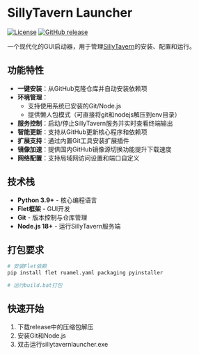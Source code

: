 # SillyTavern Launcher

[![License](https://img.shields.io/github/license/LingyeSoul/SillyTavernLauncher)](LICENSE)
[![GitHub release](https://img.shields.io/github/v/release/LingyeSoul/SillyTavernLauncher)](https://github.com/LingyeSoul/SillyTavernLauncher/releases)

一个现代化的GUI启动器，用于管理[SillyTavern](https://github.com/SillyTavern/SillyTavern)的安装、配置和运行。


## 功能特性

- **一键安装**：从GitHub克隆仓库并自动安装依赖项
- **环境管理**：
  - 支持使用系统已安装的Git/Node.js
  - 提供懒人包模式（可直接将git和nodejs解压到env目录）
- **服务控制**：启动/停止SillyTavern服务并实时查看终端输出
- **智能更新**：支持从GitHub更新核心程序和依赖项
- **扩展支持**：通过内置Git工具安装扩展插件
- **镜像加速**：提供国内GitHub镜像源切换功能提升下载速度
- **网络配置**：支持局域网访问设置和端口自定义

## 技术栈

- **Python 3.9+** - 核心编程语言
- **Flet框架** - GUI开发
- **Git** - 版本控制与仓库管理
- **Node.js 18+** - 运行SillyTavern服务端

## 打包要求

```bash
# 安装Flet依赖
pip install flet ruamel.yaml packaging pyinstaller

# 运行build.bat打包
```

## 快速开始

1. 下载release中的压缩包解压
2. 安装Git和Node.js
3. 双击运行sillytavernlauncher.exe
